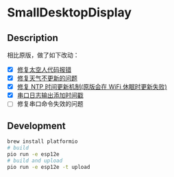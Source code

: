 # SmallDesktopDisplay

## Description

相比原版，做了如下改动：

- [x] [修复太空人代码报错](https://github.com/zhangnew/SmallDesktopDisplay/commit/f00e219d092e58ba779a4b3be955c99dc6b7c01b)
- [x] [修复天气不更新的问题](https://github.com/zhangnew/SmallDesktopDisplay/commit/177a9887b00bb58bfab121f21ce5c5e36c6609c5)
- [x] [修复 NTP 时间更新机制(原版会在 WiFi 休眠时更新失败)](https://github.com/zhangnew/SmallDesktopDisplay/commit/adaa7b4f02e187a7ad8397c01106c354f03120c5)
- [x] [串口日志输出添加时间戳](https://github.com/zhangnew/SmallDesktopDisplay/commit/f2d5da7f837646306de75ab2dbe478775198b21b)
- [ ] 修复串口命令失效的问题

## Development

```bash
brew install platformio
# build
pio run -e esp12e
# build and upload
pio run -e esp12e -t upload
```
